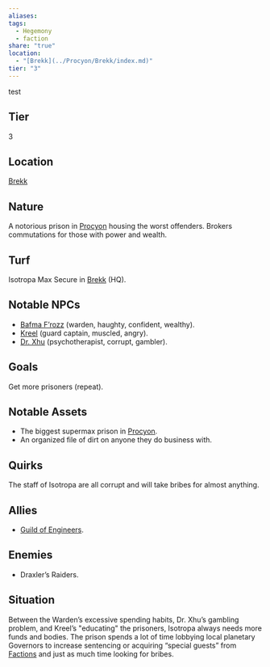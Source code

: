```yaml
---
aliases: 
tags:
  - Hegemony
  - faction
share: "true"
location:
  - "[Brekk](../Procyon/Brekk/index.md)"
tier: "3"
---
```


test

## Tier

3

## Location

[Brekk](../Procyon/Brekk/index.md)

## Nature
A notorious prison in [Procyon](../Procyon/index.md) housing the worst offenders. Brokers commutations for those with power and wealth.

## Turf
Isotropa Max Secure in [Brekk](../Procyon/Brekk/index.md) (HQ).

## Notable NPCs
- [Bafma F’rozz](Bafma%20F%E2%80%99rozz.md) (warden, haughty, confident, wealthy).
- [Kreel](Kreel.md) (guard captain, muscled, angry).
- [Dr. Xhu](Dr.%20Xhu.md) (psychotherapist, corrupt, gambler).

## Goals
Get more prisoners (repeat).

## Notable Assets
- The biggest supermax prison in [Procyon](../Procyon/index.md).
- An organized file of dirt on anyone they do business with.

## Quirks
The staff of Isotropa are all corrupt and will take bribes for almost anything.

## Allies
- [Guild of Engineers](./Guild%20of%20Engineers.md).

## Enemies
- Draxler’s Raiders.

## Situation
Between the Warden’s excessive spending habits, Dr. Xhu’s gambling problem, and Kreel’s "educating" the prisoners, Isotropa always needs more funds and bodies. The prison spends a lot of time lobbying local planetary Governors to increase sentencing or acquiring “special guests” from [Factions](./index.md) and just as much time looking for bribes.
